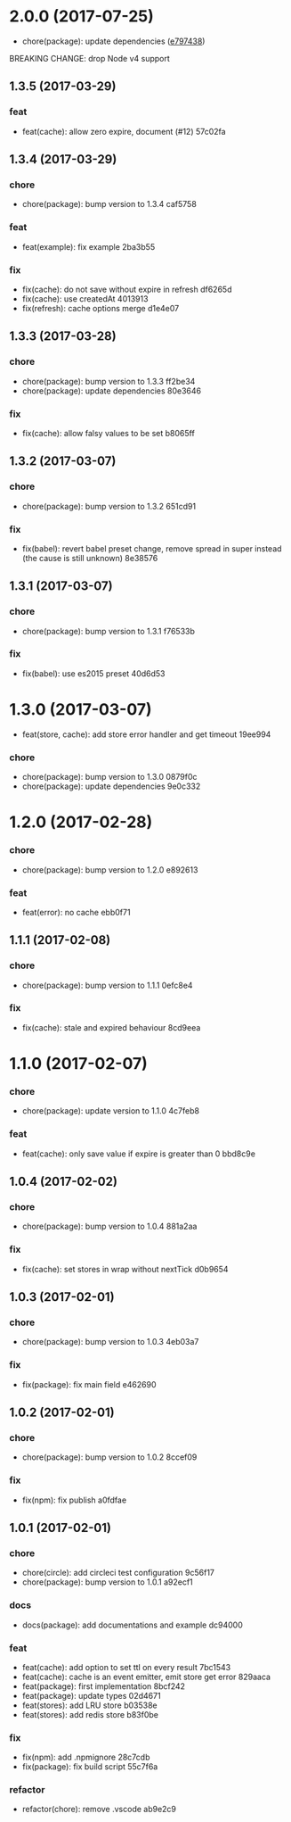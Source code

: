 <a name="2.0.0"></a>
# 2.0.0 (2017-07-25)

* chore(package): update dependencies ([e797438](https://github.com/RisingStack/cache/commit/e797438))

BREAKING CHANGE: drop Node v4 support

<a name="1.3.5"></a>
## 1.3.5 (2017-03-29)


### feat

* feat(cache): allow zero expire, document (#12) 57c02fa



<a name="1.3.4"></a>
## 1.3.4 (2017-03-29)


### chore

* chore(package): bump version to 1.3.4 caf5758

### feat

* feat(example): fix example 2ba3b55

### fix

* fix(cache): do not save without expire in refresh df6265d
* fix(cache): use createdAt 4013913
* fix(refresh): cache options merge d1e4e07



<a name="1.3.3"></a>
## 1.3.3 (2017-03-28)


### chore

* chore(package): bump version to 1.3.3 ff2be34
* chore(package): update dependencies 80e3646

### fix

* fix(cache): allow falsy values to be set b8065ff



<a name="1.3.2"></a>
## 1.3.2 (2017-03-07)


### chore

* chore(package): bump version to 1.3.2 651cd91

### fix

* fix(babel): revert babel preset change, remove spread in super instead (the cause is still unknown) 8e38576



<a name="1.3.1"></a>
## 1.3.1 (2017-03-07)


### chore

* chore(package): bump version to 1.3.1 f76533b

### fix

* fix(babel): use es2015 preset 40d6d53



<a name="1.3.0"></a>
# 1.3.0 (2017-03-07)


* feat(store, cache): add store error handler and get timeout 19ee994

### chore

* chore(package): bump version to 1.3.0 0879f0c
* chore(package): update dependencies 9e0c332



<a name="1.2.0"></a>
# 1.2.0 (2017-02-28)


### chore

* chore(package): bump version to 1.2.0 e892613

### feat

* feat(error): no cache ebb0f71



<a name="1.1.1"></a>
## 1.1.1 (2017-02-08)


### chore

* chore(package): bump version to 1.1.1 0efc8e4

### fix

* fix(cache): stale and expired behaviour 8cd9eea



<a name="1.1.0"></a>
# 1.1.0 (2017-02-07)


### chore

* chore(package): update version to 1.1.0 4c7feb8

### feat

* feat(cache): only save value if expire is greater than 0 bbd8c9e



<a name="1.0.4"></a>
## 1.0.4 (2017-02-02)


### chore

* chore(package): bump version to 1.0.4 881a2aa

### fix

* fix(cache): set stores in wrap without nextTick d0b9654



<a name="1.0.3"></a>
## 1.0.3 (2017-02-01)


### chore

* chore(package): bump version to 1.0.3 4eb03a7

### fix

* fix(package): fix main field e462690



<a name="1.0.2"></a>
## 1.0.2 (2017-02-01)


### chore

* chore(package): bump version to 1.0.2 8ccef09

### fix

* fix(npm): fix publish a0fdfae



<a name="1.0.1"></a>
## 1.0.1 (2017-02-01)


### chore

* chore(circle): add circleci test configuration 9c56f17
* chore(package): bump version to 1.0.1 a92ecf1

### docs

* docs(package): add documentations and example dc94000

### feat

* feat(cache): add option to set ttl on every result 7bc1543
* feat(cache): cache is an event emitter, emit store get error 829aaca
* feat(package): first implementation 8bcf242
* feat(package): update types 02d4671
* feat(stores): add LRU store b03538e
* feat(stores): add redis store b83f0be

### fix

* fix(npm): add .npmignore 28c7cdb
* fix(package): fix build script 55c7f6a

### refactor

* refactor(chore): remove .vscode ab9e2c9
